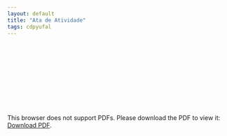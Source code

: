```yaml
---
layout: default
title: "Ata de Atividade"
tags: cdpyufal
---
```


<object data="https://raw.githubusercontent.com/cdpyufal/cdpyufal.github.io/master/atas de reuniao/Ata de Reunião 1.pdf" type="application/pdf" width="750px" height="750px">
    <embed src="https://raw.githubusercontent.com/cdpyufal/cdpyufal.github.io/master/atas de reuniao/Ata de Reunião 1.pdf" type="application/pdf">
        <p>This browser does not support PDFs. Please download the PDF to view it: <a href="https://raw.githubusercontent.com/cdpyufal/cdpyufal.github.io/master/atas de reuniao/Ata de Reunião 1.pdf">Download PDF</a>.</p>
    </embed>
</object>
